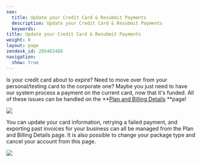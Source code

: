 ```yaml
---
seo:
  title: Update your Credit Card & Resubmit Payments
  description: Update your Credit Card & Resubmit Payments
  keywords:
title: Update your Credit Card & Resubmit Payments
weight: 0
layout: page
zendesk_id: 205462488
navigation:
  show: true
---
```


Is your credit card about to expire? Need to move over from your personal/testing card to the corporate one? Maybe you just need to have our system process a payment on the current card, now that it's funded. All of these issues can be handled on the  **[Plan and Billing Details](https://app.sendgrid.com/settings/billing) **page!

![]({{root_url}}/images/billing.gif)

 

You can update your card information, retrying a failed payment, and exporting past invoices for your business can all be managed from the Plan and Billing Details page. It is also possible to change your package type and cancel your account from this page.

 

![]({{root_url}}/images/pricing_grid.png)

 
